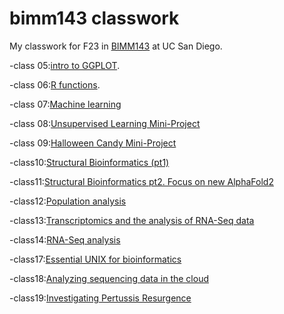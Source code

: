 # bimm143 classwork

My classwork for F23 in [BIMM143](https://bioboot.github.io/bimm143_F23/class-material/github_lab.html#4_Connecting_RStudio_to_GitHub) at UC San Diego.



-class 05:[intro to GGPLOT](https://github.com/rukang123/bimm143_github/blob/main/class05/class5.pdf).

-class 06:[R functions](https://github.com/rukang123/bimm143_github/blob/main/Class%2006/class-06.pdf).

-class 07:[Machine learning](https://github.com/rukang123/bimm143_github/blob/main/class%2007.pdf)

-class 08:[Unsupervised Learning Mini-Project](https://github.com/rukang123/bimm143_github/blob/main/class%2008/class8.pdf)

-class 09:[Halloween Candy Mini-Project](https://github.com/rukang123/bimm143_github/blob/main/class%2009/class-09.pdf)

-class10:[Structural Bioinformatics (pt1)](https://github.com/rukang123/bimm143_github/blob/main/Class%2010/Class-10.pdf)

-class11:[Structural Bioinformatics pt2. Focus on new AlphaFold2](https://github.com/rukang123/bimm143_github/blob/main/Class-11-part2-combined.pdf)

-class12:[Population analysis](https://github.com/rukang123/bimm143_github/blob/main/week8-HW-1.pdf)

-class13:[Transcriptomics and the analysis of RNA-Seq data](https://github.com/rukang123/bimm143_github/blob/main/CLASS%2012/Class-13.pdf)

-class14:[RNA-Seq analysis](https://github.com/rukang123/bimm143_github/blob/main/class14.pdf)

-class17:[Essential UNIX for bioinformatics](https://github.com/rukang123/bimm143_github/blob/main/HW8_unix_questions.pdf)

-class18:[Analyzing sequencing data in the cloud](https://github.com/rukang123/bimm143_github/blob/main/class18.pdf)

-class19:[Investigating Pertussis Resurgence](https://github.com/rukang123/bimm143_github/blob/main/class-19.pdf)
